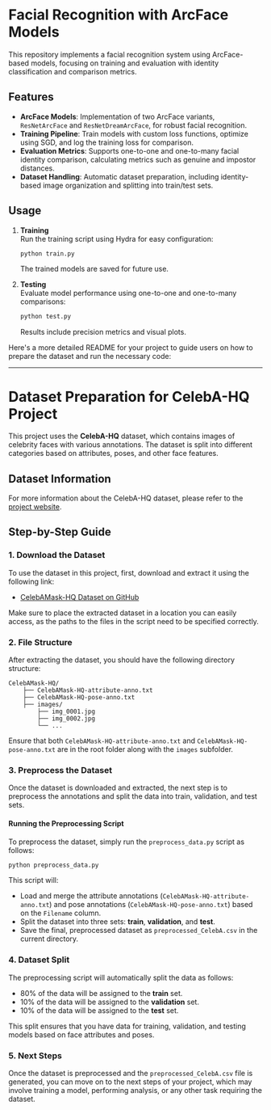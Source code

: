 # Facial Recognition with ArcFace Models

This repository implements a facial recognition system using ArcFace-based models, focusing on training and evaluation with identity classification and comparison metrics.

## Features

- **ArcFace Models**: Implementation of two ArcFace variants, `ResNetArcFace` and `ResNetDreamArcFace`, for robust facial recognition.
- **Training Pipeline**: Train models with custom loss functions, optimize using SGD, and log the training loss for comparison.
- **Evaluation Metrics**: Supports one-to-one and one-to-many facial identity comparison, calculating metrics such as genuine and impostor distances.
- **Dataset Handling**: Automatic dataset preparation, including identity-based image organization and splitting into train/test sets.

## Usage

1. **Training**  
   Run the training script using Hydra for easy configuration:

   ```bash
   python train.py
   ```

   The trained models are saved for future use.

2. **Testing**  
   Evaluate model performance using one-to-one and one-to-many comparisons:
   ```bash
   python test.py
   ```
   Results include precision metrics and visual plots.

Here's a more detailed README for your project to guide users on how to prepare the dataset and run the necessary code:

---

# Dataset Preparation for CelebA-HQ Project

This project uses the **CelebA-HQ** dataset, which contains images of celebrity faces with various annotations. The dataset is split into different categories based on attributes, poses, and other face features.

## Dataset Information

For more information about the CelebA-HQ dataset, please refer to the [project website](https://github.com/switchablenorms/CelebAMask-HQ).

## Step-by-Step Guide

### 1. Download the Dataset

To use the dataset in this project, first, download and extract it using the following link:

- [CelebAMask-HQ Dataset on GitHub](https://github.com/switchablenorms/CelebAMask-HQ?tab=readme-ov-file)

Make sure to place the extracted dataset in a location you can easily access, as the paths to the files in the script need to be specified correctly.

### 2. File Structure

After extracting the dataset, you should have the following directory structure:

```
CelebAMask-HQ/
    ├── CelebAMask-HQ-attribute-anno.txt
    ├── CelebAMask-HQ-pose-anno.txt
    ├── images/
        ├── img_0001.jpg
        ├── img_0002.jpg
        └── ...
```

Ensure that both `CelebAMask-HQ-attribute-anno.txt` and `CelebAMask-HQ-pose-anno.txt` are in the root folder along with the `images` subfolder.

### 3. Preprocess the Dataset

Once the dataset is downloaded and extracted, the next step is to preprocess the annotations and split the data into train, validation, and test sets.

#### Running the Preprocessing Script

To preprocess the dataset, simply run the `preprocess_data.py` script as follows:

```bash
python preprocess_data.py
```

This script will:

- Load and merge the attribute annotations (`CelebAMask-HQ-attribute-anno.txt`) and pose annotations (`CelebAMask-HQ-pose-anno.txt`) based on the `Filename` column.
- Split the dataset into three sets: **train**, **validation**, and **test**.
- Save the final, preprocessed dataset as `preprocessed_CelebA.csv` in the current directory.

### 4. Dataset Split

The preprocessing script will automatically split the data as follows:

- 80% of the data will be assigned to the **train** set.
- 10% of the data will be assigned to the **validation** set.
- 10% of the data will be assigned to the **test** set.

This split ensures that you have data for training, validation, and testing models based on face attributes and poses.

### 5. Next Steps

Once the dataset is preprocessed and the `preprocessed_CelebA.csv` file is generated, you can move on to the next steps of your project, which may involve training a model, performing analysis, or any other task requiring the dataset.
